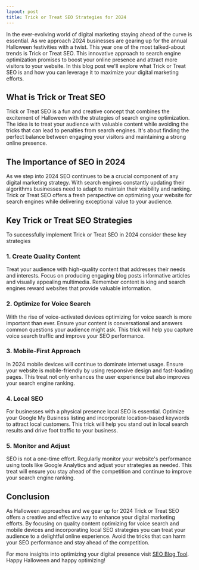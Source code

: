 ```yaml
---
layout: post
title: Trick or Treat SEO Strategies for 2024
---
```



In the ever-evolving world of digital marketing staying ahead of the curve is essential. As we approach 2024 businesses are gearing up for the annual Halloween festivities with a twist. This year one of the most talked-about trends is Trick or Treat SEO. This innovative approach to search engine optimization promises to boost your online presence and attract more visitors to your website. In this blog post we'll explore what Trick or Treat SEO is and how you can leverage it to maximize your digital marketing efforts.

## What is Trick or Treat SEO

Trick or Treat SEO is a fun and creative concept that combines the excitement of Halloween with the strategies of search engine optimization. The idea is to treat your audience with valuable content while avoiding the tricks that can lead to penalties from search engines. It's about finding the perfect balance between engaging your visitors and maintaining a strong online presence.

## The Importance of SEO in 2024

As we step into 2024 SEO continues to be a crucial component of any digital marketing strategy. With search engines constantly updating their algorithms businesses need to adapt to maintain their visibility and ranking. Trick or Treat SEO offers a fresh perspective on optimizing your website for search engines while delivering exceptional value to your audience.

## Key Trick or Treat SEO Strategies

To successfully implement Trick or Treat SEO in 2024 consider these key strategies

### 1. Create Quality Content

Treat your audience with high-quality content that addresses their needs and interests. Focus on producing engaging blog posts informative articles and visually appealing multimedia. Remember content is king and search engines reward websites that provide valuable information.

### 2. Optimize for Voice Search

With the rise of voice-activated devices optimizing for voice search is more important than ever. Ensure your content is conversational and answers common questions your audience might ask. This trick will help you capture voice search traffic and improve your SEO performance.

### 3. Mobile-First Approach

In 2024 mobile devices will continue to dominate internet usage. Ensure your website is mobile-friendly by using responsive design and fast-loading pages. This treat not only enhances the user experience but also improves your search engine ranking.

### 4. Local SEO

For businesses with a physical presence local SEO is essential. Optimize your Google My Business listing and incorporate location-based keywords to attract local customers. This trick will help you stand out in local search results and drive foot traffic to your business.

### 5. Monitor and Adjust

SEO is not a one-time effort. Regularly monitor your website's performance using tools like Google Analytics and adjust your strategies as needed. This treat will ensure you stay ahead of the competition and continue to improve your search engine ranking.

## Conclusion

As Halloween approaches and we gear up for 2024 Trick or Treat SEO offers a creative and effective way to enhance your digital marketing efforts. By focusing on quality content optimizing for voice search and mobile devices and incorporating local SEO strategies you can treat your audience to a delightful online experience. Avoid the tricks that can harm your SEO performance and stay ahead of the competition.

For more insights into optimizing your digital presence visit [SEO Blog Tool](https://seoblogtool.com/). Happy Halloween and happy optimizing!
